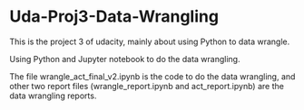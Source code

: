 # Uda-Proj3-Data-Wrangling
This is the project 3 of udacity, mainly about using Python to data wrangle.

Using Python and Jupyter notebook to do the data wrangling.

The file wrangle_act_final_v2.ipynb is the code to do the data wrangling, and other two report files (wrangle_report.ipynb and act_report.ipynb) are the data wrangling reports.
